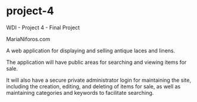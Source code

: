# project-4
WDI - Project 4 - Final Project

MariaNiforos.com

A web application for displaying and selling antique laces and linens.

The application will have public areas for searching and viewing items for sale.

It will also have a secure private administrator login for maintaining the site, including the creation, editing, and deleting of items for sale, as well as maintaining categories and keywords to facilitate searching.
